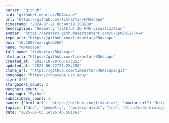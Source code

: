 ```yaml
---
parser: "github"
uid: "github/timkartar/RNAscape"
url: "https://github.com/timkartar/RNAscape"
timestamp: "2024-07-21 00:40:19.208909"
description: "Geometry faithful 2D RNA visualization"
avatar: "https://avatars.githubusercontent.com/u/16060117?v=4"
repo_url: "https://github.com/timkartar/RNAscape"
doi: "10.1093/nar/gkae269"
name: "RNAscape"
full_name: "timkartar/RNAscape"
html_url: "https://github.com/timkartar/RNAscape"
created_at: "2023-10-20T06:57:25Z"
updated_at: "2024-06-22T21:25:25Z"
clone_url: "https://github.com/timkartar/RNAscape.git"
homepage: "https://rnascape.usc.edu/"
size: 8251
stargazers_count: 2
watchers_count: 2
language: "Python"
subscribers_count: 1
owner: {"html_url": "https://github.com/timkartar", "avatar_url": "https://avatars.githubusercontent.com/u/16060117?v=4", "login": "timkartar", "type": "User"}
topics: ["dna", "geometry", "nucleic-acids", "rna", "structural-biology", "visualization", "webserver"]
date: "2025-05-03 14:26:46.581561"
---
```

